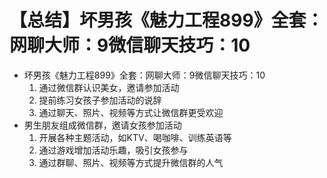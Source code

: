 # 【总结】坏男孩《魅力工程899》全套：网聊大师：9微信聊天技巧：10

-   坏男孩《魅力工程899》全套：网聊大师：9微信聊天技巧：10
    1.  通过微信群认识美女，邀请参加活动
    2.  提前练习女孩子参加活动的说辞
    3.  通过聊天、照片、视频等方式让微信群更受欢迎
-   男生朋友组成微信群，邀请女孩参加活动
    1.  开展各种主题活动，如KTV、喝咖啡、训练英语等
    2.  通过游戏增加活动乐趣，吸引女孩参与
    3.  通过群聊、照片、视频等方式提升微信群的人气